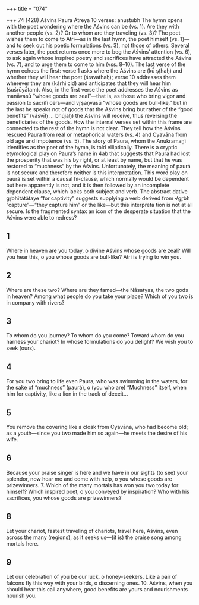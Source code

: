 +++
title = "074"

+++
74 (428) Aśvins
Paura Ātreya
10 verses: anuṣṭubh
The hymn opens with the poet wondering where the Aśvins can be (vs. 1). Are they  with another people (vs. 2)? Or to whom are they traveling (vs. 3)? The poet wishes  them to come to Atri—as in the last hymn, the poet himself (vs. 1)—and to seek  out his poetic formulations (vs. 3), not those of others. Several verses later, the poet  returns once more to beg the Aśvins’ attention (vs. 6), to ask again whose inspired  poetry and sacrifices have attracted the Aśvins (vs. 7), and to urge them to come  to him (vss. 8–10). The last verse of the hymn echoes the first: verse 1 asks where the Aśvins are (kū́ ṣṭhaḥ) and whether they will hear the poet (śravathaḥ); verse 10  addresses them wherever they are (kárhi cid) and anticipates that they will hear  him (śuśrūyā́tam). Also, in the first verse the poet addresses the Aśvins as manāvasū “whose goods are zeal”—that is, as those who bring vigor and passion to sacrifi cers—and vr̥ṣaṇvasū “whose goods are bull-like,” but in the last he speaks not of  goods that the Aśvins bring but rather of the “good benefits” (vásvīḥ ... bhújaḥ) the  Aśvins will receive, thus reversing the beneficiaries of the goods.
How the internal verses set within this frame are connected to the rest of the  hymn is not clear. They tell how the Aśvins rescued Paura from real or metaphorical  waters (vs. 4) and Cyavāna from old age and impotence (vs. 5). The story of Paura,  whom the Anukramaṇī identifies as the poet of the hymn, is told elliptically. There  is a cryptic etymological play on Paura’s name in 4ab that suggests that Paura had  lost the prosperity that was his by right, or at least by name, but that he was restored  to “muchness” by the Aśvins. Unfortunately, the meaning of paurá is not secure  and therefore neither is this interpretation. This word play on paurá is set within  a causal hí-clause, which normally would be dependent but here apparently is not,  and it is then followed by an incomplete dependent clause, which lacks both subject  and verb. The abstract dative gr̥bhītátātaye “for captivity” suggests supplying a verb  derived from √gr̥bh “capture”—“they capture him” or the like—but this interpreta tion is not at all secure. Is the fragmented syntax an icon of the desperate situation  that the Aśvins were able to redress?
## 1
Where in heaven are you today, o divine Aśvins whose goods are zeal? Will you hear this, o you whose goods are bull-like? Atri is trying to  win you.
## 2
Where are these two? Where are they famed—the Nāsatyas, the two gods  in heaven?
Among what people do you take your place? Which of you two is in  company with rivers?
## 3
To whom do you journey? To whom do you come? Toward whom do you  harness your chariot?
In whose formulations do you delight? We wish you to seek (ours).
## 4
For you two bring to life even Paura, who was swimming in the waters,  for the sake of “muchness” (paurá), o (you who are) “Muchness”
itself,
when him for captivity, like a lion in the track of deceit...
## 5
You remove the covering like a cloak from Cyavāna, who had
become old;
as a youth—since you two made him so again—he meets the desire of  his wife.
## 6
Because your praise singer is here and we have in our sights (to see) your  splendor,
now hear me and come with help, o you whose goods are prizewinners. 7. Which of the many mortals has won you two today for himself? Which inspired poet, o you conveyed by inspiration? Who with his
sacrifices, you whose goods are prizewinners?
## 8
Let your chariot, fastest traveling of chariots, travel here, Aśvins, even across the many (regions), as it seeks us—(it is) the praise song  among mortals here.
## 9
Let our celebration of you be our luck, o honey-seekers.
Like a pair of falcons fly this way with your birds, o discerning ones. 10. Aśvins, when you should hear this call anywhere,
good benefits are yours and nourishments nourish you.